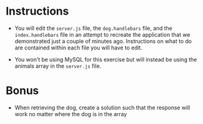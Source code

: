 # Instructions

- You will edit the `server.js` file, the `dog.handlebars` file, and the `index.handlebars` file in an attempt to recreate the application that we demonstrated just a couple of minutes ago. Instructions on what to do are contained within each file you will have to edit.

- You won't be using MySQL for this exercise but will instead be using the animals array in the `server.js` file.

# Bonus

- When retrieving the dog, create a solution such that the response will work no matter where the dog is in the array
